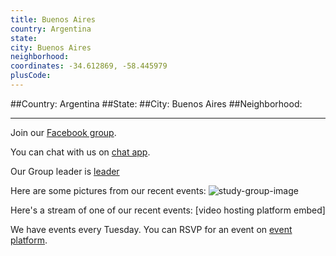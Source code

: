 ```yaml
---
title: Buenos Aires
country: Argentina
state: 
city: Buenos Aires
neighborhood: 
coordinates: -34.612869, -58.445979
plusCode:
---
```


##Country: Argentina
##State: 
##City: Buenos Aires
##Neighborhood: 
*****
Join our [Facebook group](https://www.facebook.com/groups/free.code.camp.buenos.aires).

You can chat with us on [chat app]().

Our Group leader is [leader]()

Here are some pictures from our recent events:
![study-group-image](https://scontent-dft4-2.xx.fbcdn.net/v/t31.0-8/14124459_10154485628878593_240313829817953595_o.jpg?oh=37a5699a75a8ffbe8153a5c0db99f850&oe=5957EA18)

Here's a stream of one of our recent events:
[video hosting platform embed]

We have events every Tuesday. You can RSVP for an event on [event platform]().
